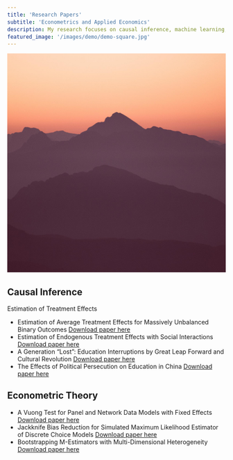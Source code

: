 ```yaml
---
title: 'Research Papers'
subtitle: 'Econometrics and Applied Economics'
description: My research focuses on causal inference, machine learning, and experimental design. I work on data structure models, including cross-sectional, panel, and network data. My current research combines machine learning algorithms with traditional econometric methods for estimating causal effects. Please click to see my research papers.
featured_image: '/images/demo/demo-square.jpg'
---
```

![](/images/demo/demo-square.jpg)

## Causal Inference



Estimation of Treatment Effects

* Estimation of Average Treatment Effects for Massively Unbalanced Binary Outcomes [Download paper here](https://github.com/Lilyliu8262/Lily-s-Website/blob/main/Papers/Rare_Events.pdf)
* Estimation of Endogenous Treatment Effects with Social Interactions [Download paper here](https://github.com/Lilyliu8262/Lily-s-Website/blob/main/Papers/Network_Effects.pdf)
* A Generation “Lost”: Education Interruptions by Great Leap Forward and Cultural Revolution [Download paper here](https://github.com/Lilyliu8262/Lily-s-Website/blob/main/Papers/Education.pdf)
* The Effects of Political Persecution on Education in China [Download paper here](https://github.com/Lilyliu8262/Lily-s-Website/blob/main/Papers/Political_Persecution.pdf)



## Econometric Theory

* A Vuong Test for Panel and Network Data Models with Fixed Effects [Download paper here](https://github.com/Lilyliu8262/Lily-s-Website/blob/main/Papers/Selection_Test.pdf)
* Jackknife Bias Reduction for Simulated Maximum Likelihood Estimator of Discrete Choice Models [Download paper here](https://github.com/Lilyliu8262/Lily-s-Website/blob/main/Papers/Jackknife.pdf)
* Bootstrapping M-Estimators with Multi-Dimensional Heterogeneity [Download paper here](https://github.com/Lilyliu8262/Lily-s-Website/blob/main/Papers/Bootstrap.pdf)

